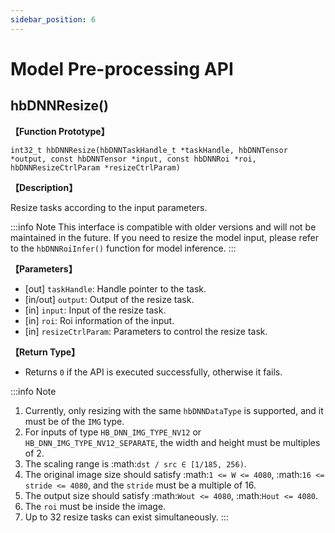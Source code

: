 ```yaml
---
sidebar_position: 6
---
```

# Model Pre-processing API

## hbDNNResize()

**【Function Prototype】**

``int32_t hbDNNResize(hbDNNTaskHandle_t *taskHandle, hbDNNTensor *output, const hbDNNTensor *input, const hbDNNRoi *roi, hbDNNResizeCtrlParam *resizeCtrlParam)``

**【Description】**

Resize tasks according to the input parameters.

:::info Note
  This interface is compatible with older versions and will not be maintained in the future. If you need to resize the model input, please refer to the ``hbDNNRoiInfer()`` function for model inference.
:::

**【Parameters】**

- [out] ``taskHandle``: Handle pointer to the task.
- [in/out] ``output``: Output of the resize task.
- [in] ``input``: Input of the resize task.
- [in] ``roi``: Roi information of the input.
- [in] ``resizeCtrlParam``: Parameters to control the resize task.

**【Return Type】**

- Returns ``0`` if the API is executed successfully, otherwise it fails.

:::info Note

  1. Currently, only resizing with the same ``hbDNNDataType`` is supported, and it must be of the ``IMG`` type.
  2. For inputs of type ``HB_DNN_IMG_TYPE_NV12`` or ``HB_DNN_IMG_TYPE_NV12_SEPARATE``, the width and height must be multiples of 2.
  3. The scaling range is :math:`dst / src ∈ [1/185, 256)`.
  4. The original image size should satisfy :math:`1 <= W <= 4080`, :math:`16 <= stride <= 4080`, and the ``stride`` must be a multiple of 16.
  5. The output size should satisfy :math:`Wout <= 4080`, :math:`Hout <= 4080`.
  6. The ``roi`` must be inside the image.
  7. Up to 32 resize tasks can exist simultaneously.
:::